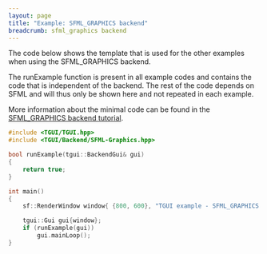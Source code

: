 ```yaml
---
layout: page
title: "Example: SFML_GRAPHICS backend"
breadcrumb: sfml_graphics backend
---
```


The code below shows the template that is used for the other examples when using the SFML_GRAPHICS backend.

The runExample function is present in all example codes and contains the code that is independent of the backend. The rest of the code depends on SFML and will thus only be shown here and not repeated in each example.

More information about the minimal code can be found in the [SFML_GRAPHICS backend tutorial](/tutorials/0.10/backend-sfml-graphics/).

``` c++
#include <TGUI/TGUI.hpp>
#include <TGUI/Backend/SFML-Graphics.hpp>

bool runExample(tgui::BackendGui& gui)
{
    return true;
}

int main()
{
    sf::RenderWindow window{ {800, 600}, "TGUI example - SFML_GRAPHICS backend" };

    tgui::Gui gui{window};
    if (runExample(gui))
        gui.mainLoop();
}
```
